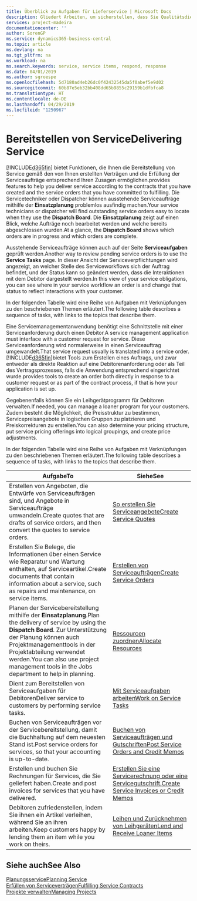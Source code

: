 ```yaml
---
title: Überblick zu Aufgaben für Lieferservice | Microsoft Docs
description: Gliedert Arbeiten, um sicherstellen, dass Sie Qualitätsdienst liefern und Verträgen mit Debitoren gerecht werden.
services: project-madeira
documentationcenter: ''
author: SorenGP
ms.service: dynamics365-business-central
ms.topic: article
ms.devlang: na
ms.tgt_pltfrm: na
ms.workload: na
ms.search.keywords: service, service items, respond, response
ms.date: 04/01/2019
ms.author: sgroespe
ms.openlocfilehash: 5d7180ad4eb26dc0f42432545da5f0abef5e9d02
ms.sourcegitcommit: 60b87e5eb32bb408dd65b9855c29159b1dfbfca8
ms.translationtype: HT
ms.contentlocale: de-DE
ms.lasthandoff: 04/29/2019
ms.locfileid: "1250967"
---
```

# <a name="delivering-service"></a><span data-ttu-id="6a012-103">Bereitstellen von Service</span><span class="sxs-lookup"><span data-stu-id="6a012-103">Delivering Service</span></span>
[!INCLUDE[d365fin](includes/d365fin_md.md)] <span data-ttu-id="6a012-104">bietet Funktionen, die Ihnen die Bereitstellung von Service gemäß den von Ihnen erstellten Verträgen und die Erfüllung der Serviceaufträge entsprechend Ihren Zusagen ermöglichen.</span><span class="sxs-lookup"><span data-stu-id="6a012-104">provides features to help you deliver service according to the contracts that you have created and the service orders that you have committed to fulfilling.</span></span> <span data-ttu-id="6a012-105">Die Servicetechniker oder Dispatcher können ausstehende Serviceaufträge mithilfe der **Einsatzplanung** problemlos ausfindig machen.</span><span class="sxs-lookup"><span data-stu-id="6a012-105">Your service technicians or dispatcher will find outstanding service orders easy to locate when they use the **Dispatch Board**.</span></span> <span data-ttu-id="6a012-106">Die **Einsatzplanung** zeigt auf einen Blick, welche Aufträge noch bearbeitet werden und welche bereits abgeschlossen wurden.</span><span class="sxs-lookup"><span data-stu-id="6a012-106">At a glance, the **Dispatch Board** shows which orders are in progress and which orders are complete.</span></span>  
  
<span data-ttu-id="6a012-107">Ausstehende Serviceaufträge können auch auf der Seite **Serviceaufgaben** geprüft werden.</span><span class="sxs-lookup"><span data-stu-id="6a012-107">Another way to review pending service orders is to use the **Service Tasks** page.</span></span> <span data-ttu-id="6a012-108">In dieser Ansicht der Serviceverpflichtungen wird angezeigt, an welcher Stelle des Serviceworkflows sich der Auftrag befindet, und der Status kann so geändert werden, dass die Interaktionen mit dem Debitor dargestellt werden.</span><span class="sxs-lookup"><span data-stu-id="6a012-108">In this view of your service obligations, you can see where in your service workflow an order is and change that status to reflect interactions with your customer.</span></span>  
  
<span data-ttu-id="6a012-109">In der folgenden Tabelle wird eine Reihe von Aufgaben mit Verknüpfungen zu den beschriebenen Themen erläutert.</span><span class="sxs-lookup"><span data-stu-id="6a012-109">The following table describes a sequence of tasks, with links to the topics that describe them.</span></span>   

<span data-ttu-id="6a012-110">Eine Servicemanagementanwendung benötigt eine Schnittstelle mit einer Serviceanforderung durch einen Debitor.</span><span class="sxs-lookup"><span data-stu-id="6a012-110">A service management application must interface with a customer request for service.</span></span> <span data-ttu-id="6a012-111">Diese Serviceanforderung wird normalerweise in einen Serviceauftrag umgewandelt.</span><span class="sxs-lookup"><span data-stu-id="6a012-111">That service request usually is translated into a service order.</span></span> [!INCLUDE[d365fin](includes/d365fin_md.md)]<span data-ttu-id="6a012-112">bietet Tools zum Erstellen eines Auftrags, und zwar entweder als direkte Reaktion auf eine Debitorenanforderung oder als Teil des Vertragsprozesses, falls die Anwendung entsprechend eingerichtet wurde.</span><span class="sxs-lookup"><span data-stu-id="6a012-112">provides tools to create an order both directly in response to a customer request or as part of the contract process, if that is how your application is set up.</span></span>  
  
<span data-ttu-id="6a012-113">Gegebenenfalls können Sie ein Leihgerätprogramm für Debitoren verwalten.</span><span class="sxs-lookup"><span data-stu-id="6a012-113">If needed, you can manage a loaner program for your customers.</span></span> <span data-ttu-id="6a012-114">Zudem besteht die Möglichkeit, die Preisstruktur zu bestimmen, Servicepreisangebote in logischen Gruppen zu platzieren und Preiskorrekturen zu erstellen.</span><span class="sxs-lookup"><span data-stu-id="6a012-114">You can also determine your pricing structure, put service pricing offerings into logical groupings, and create price adjustments.</span></span>  
  
<span data-ttu-id="6a012-115">In der folgenden Tabelle wird eine Reihe von Aufgaben mit Verknüpfungen zu den beschriebenen Themen erläutert.</span><span class="sxs-lookup"><span data-stu-id="6a012-115">The following table describes a sequence of tasks, with links to the topics that describe them.</span></span>   
  
|<span data-ttu-id="6a012-116">**Aufgabe**</span><span class="sxs-lookup"><span data-stu-id="6a012-116">**To**</span></span>|<span data-ttu-id="6a012-117">**Siehe**</span><span class="sxs-lookup"><span data-stu-id="6a012-117">**See**</span></span>|  
|------------|-------------|  
|<span data-ttu-id="6a012-118">Erstellen von Angeboten, die Entwürfe von Serviceaufträgen sind, und Angebote in Serviceaufträge umwandeln.</span><span class="sxs-lookup"><span data-stu-id="6a012-118">Create quotes that are drafts of service orders, and then convert the quotes to service orders.</span></span>|[<span data-ttu-id="6a012-119">So erstellen Sie Serviceangebote</span><span class="sxs-lookup"><span data-stu-id="6a012-119">Create Service Quotes</span></span>](service-how-to-create-service-quotes.md)|
|<span data-ttu-id="6a012-120">Erstellen Sie Belege, die Informationen über einen Service wie Reparatur und Wartung enthalten, auf Serviceartikel.</span><span class="sxs-lookup"><span data-stu-id="6a012-120">Create documents that contain information about a service, such as repairs and maintenance, on service items.</span></span>|[<span data-ttu-id="6a012-121">Erstellen von Serviceaufträgen</span><span class="sxs-lookup"><span data-stu-id="6a012-121">Create Service Orders</span></span>](service-how-to-create-service-orders.md)|
|<span data-ttu-id="6a012-122">Planen der Servicebereitstellung mithilfe der **Einsatzplanung**.</span><span class="sxs-lookup"><span data-stu-id="6a012-122">Plan the delivery of service by using the **Dispatch Board**.</span></span> <span data-ttu-id="6a012-123">Zur Unterstützung der Planung können auch Projektmanagementtools in der Projektabteilung verwendet werden.</span><span class="sxs-lookup"><span data-stu-id="6a012-123">You can also use project management tools in the Jobs department to help in planning.</span></span>|[<span data-ttu-id="6a012-124">Ressourcen zuordnen</span><span class="sxs-lookup"><span data-stu-id="6a012-124">Allocate Resources</span></span>](service-how-to-allocate-resources.md)|  
|<span data-ttu-id="6a012-125">Dient zum Bereitstellen von Serviceaufgaben für Debitoren</span><span class="sxs-lookup"><span data-stu-id="6a012-125">Deliver service to customers by performing service tasks.</span></span>|[<span data-ttu-id="6a012-126">Mit Serviceaufgaben arbeiten</span><span class="sxs-lookup"><span data-stu-id="6a012-126">Work on Service Tasks</span></span>](service-how-to-work-on-service-tasks.md)|  
|<span data-ttu-id="6a012-127">Buchen von Serviceaufträgen vor der Servicebereitstellung, damit die Buchhaltung auf dem neuesten Stand ist.</span><span class="sxs-lookup"><span data-stu-id="6a012-127">Post service orders for services, so that your accounting is up-to-date.</span></span>|[<span data-ttu-id="6a012-128">Buchen von Serviceaufträgen und Gutschriften</span><span class="sxs-lookup"><span data-stu-id="6a012-128">Post Service Orders and Credit Memos</span></span>](service-how-to-post-service-orders.md)|  
|<span data-ttu-id="6a012-129">Erstellen und buchen Sie Rechnungen für Services, die Sie geliefert haben.</span><span class="sxs-lookup"><span data-stu-id="6a012-129">Create and post invoices for services that you have delivered.</span></span>|[<span data-ttu-id="6a012-130">Erstellen Sie eine Servicerechnung oder eine Servicegutschrift.</span><span class="sxs-lookup"><span data-stu-id="6a012-130">Create Service Invoices or Credit Memos</span></span>](service-how-create-invoices.md)|  
|<span data-ttu-id="6a012-131">Debitoren zufriedenstellen, indem Sie ihnen ein Artikel verleihen, während Sie an ihren arbeiten.</span><span class="sxs-lookup"><span data-stu-id="6a012-131">Keep customers happy by lending them an item while you work on theirs.</span></span>| [<span data-ttu-id="6a012-132">Leihen und Zurücknehmen von Leihgeräten</span><span class="sxs-lookup"><span data-stu-id="6a012-132">Lend and Receive Loaner Items</span></span>](service-how-to-lend-receive-loaners.md)|
  
## <a name="see-also"></a><span data-ttu-id="6a012-133">Siehe auch</span><span class="sxs-lookup"><span data-stu-id="6a012-133">See Also</span></span>  
[<span data-ttu-id="6a012-134">Planungsservice</span><span class="sxs-lookup"><span data-stu-id="6a012-134">Planning Service</span></span>](service-plan-service.md)  
[<span data-ttu-id="6a012-135">Erfüllen von Serviceverträgen</span><span class="sxs-lookup"><span data-stu-id="6a012-135">Fulfilling Service Contracts</span></span>](service-fulfill-service-contracts.md)  
[<span data-ttu-id="6a012-136">Projekte verwalten</span><span class="sxs-lookup"><span data-stu-id="6a012-136">Managing Projects</span></span>](projects-manage-projects.md)  
